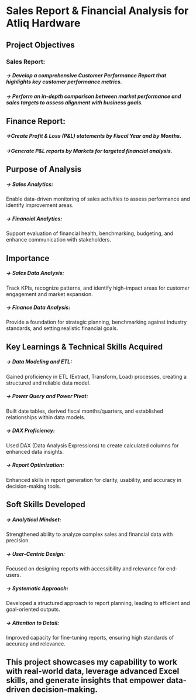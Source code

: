 # Sales Report & Financial Analysis for Atliq Hardware

## Project Objectives

### Sales Report:

##### -> Develop a comprehensive Customer Performance Report that highlights key customer performance metrics.

##### -> Perform an in-depth comparison between market performance and sales targets to assess alignment with business goals.

## Finance Report:

##### ->Create Profit & Loss (P&L) statements by Fiscal Year and by Months.

##### ->Generate P&L reports by Markets for targeted financial analysis.

## Purpose of Analysis

##### -> Sales Analytics: 
Enable data-driven monitoring of sales activities to assess performance and identify improvement areas.
##### -> Financial Analytics: 
Support evaluation of financial health, benchmarking, budgeting, and enhance communication with stakeholders.

## Importance

##### -> Sales Data Analysis: 
Track KPIs, recognize patterns, and identify high-impact areas for customer engagement and market expansion.

##### -> Finance Data Analysis: 
Provide a foundation for strategic planning, benchmarking against industry standards, and setting realistic financial goals.

## Key Learnings & Technical Skills Acquired

##### -> Data Modeling and ETL: 
Gained proficiency in ETL (Extract, Transform, Load) processes, creating a structured and reliable data model.

##### -> Power Query and Power Pivot: 
Built date tables, derived fiscal months/quarters, and established relationships within data models.

##### -> DAX Proficiency: 
Used DAX (Data Analysis Expressions) to create calculated columns for enhanced data insights.

##### -> Report Optimization: 
Enhanced skills in report generation for clarity, usability, and accuracy in decision-making tools.

## Soft Skills Developed

##### -> Analytical Mindset: 
Strengthened ability to analyze complex sales and financial data with precision.

##### -> User-Centric Design: 
Focused on designing reports with accessibility and relevance for end-users.

##### -> Systematic Approach: 
Developed a structured approach to report planning, leading to efficient and goal-oriented outputs.

##### -> Attention to Detail: 
Improved capacity for fine-tuning reports, ensuring high standards of accuracy and relevance.

## This project showcases my capability to work with real-world data, leverage advanced Excel skills, and generate insights that empower data-driven decision-making.
